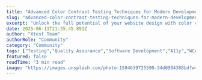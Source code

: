 ```yaml
---
title: "Advanced Color Contrast Testing Techniques for Modern Development"
slug: "advanced-color-contrast-testing-techniques-for-modern-development"
excerpt: "Unlock the full potential of your website design with color contrast testing. Learn how it enhances accessibility, improves user experience, and boosts SEO ranking. Dive in to discover the tools and tactics to ace color contrast testing and make your digital platform more inclusive and captivating."
date: 2025-06-11T21:35:45.891Z
author: "Xtest Team"
authorRole: "Community"
category: "Community"
tags: ["Testing","Quality Assurance","Software Development","A11y","WCAG"]
featured: false
readTime: "3 min read"
image: "https://images.unsplash.com/photo-1504639725590-34d0984388bd?w=1200&h=600&fit=crop"
---
```


